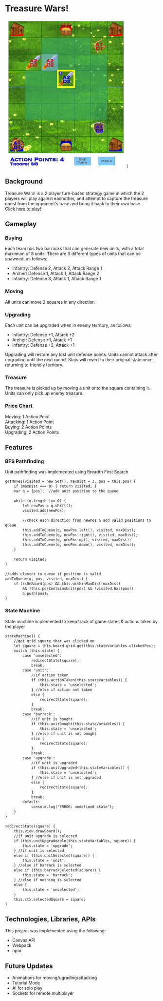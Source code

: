 # Treasure Wars!
<img src="./game_shot.png" width="400"></img>\
## Background
Treasure Wars! is a 2 player turn-based strategy game in which the 2 players will play against eachother, and attempt to capture the treasure chest from the opponent's base and bring it back to their own base.\
[Click here to play!](https://jasminekobata.github.io/Javascript-Project/)

## Gameplay
### Buying
Each team has two barracks that can generate new units, with a total maximum of 8 units.
There are 3 different types of units that can be spawned, as follows:

- Infantry:	Defense 2, Attack 2, Attack Range 1
- Archer:	Defense 1, Attack 1, Attack Range 2
- Infantry:	Defense 3, Attack 1, Attack Range 1

### Moving
All units can move 2 squares in any direction

### Upgrading
Each unit can be upgraded when in enemy territory, as follows:

- Infantry:	Defense +1, Attack +2
- Archer:	Defense +1, Attack +1
- Infantry:	Defense +2, Attack +1

Upgrading will restore any lost unit defense points. Units cannot attack after upgrading until the next round. Stats will revert to their original state once returning to friendly territory.

### Treasure
The treasure is picked up by moving a unit onto the square containing it. Units can only pick up enemy treasure.

### Price Chart
Moving:		1 Action Point\
Attacking:	1 Action Point\
Buying:		2 Action Points\
Upgrading:	2 Action Points

## Features
### BFS Pathfinding
Unit pathfinding was implemented using Breadth First Search
```
getMoves(visited = new Set(), maxDist = 2, pos = this.pos) {
    if (maxDist === 0) { return visited; }
    var q = [pos];  //add unit position to the queue

    while (q.length !== 0) {
        let newPos = q.shift();
        visited.add(newPos);

        //check each direction from newPos & add valid positions to queue
        this.addToQueue(q, newPos.left(), visited, maxDist);
        this.addToQueue(q, newPos.right(), visited, maxDist);
        this.addToQueue(q, newPos.up(), visited, maxDist);
        this.addToQueue(q, newPos.down(), visited, maxDist);
    }

    return visited;
}

//adds element to queue if position is valid
addToQueue(q, pos, visited, maxDist) {
    if (isOnBoard(pos) && this.withinMaxDist(maxDist)
        && !this.posContainsUnit(pos) && !visited.has(pos))
        q.push(pos);
}
```

### State Machine
State machine implemented to keep track of game states & actions taken by the player
```
stateMachine() {
    //get grid square that was clicked on
    let square = this.board.grid.get(this.stateVariables.clickedPos);
    switch (this.state) {
        case 'unselected':
            redirectState(square);
            break;
        case 'unit':
            //if action taken
            if (this.actionTaken(this.stateVariables)) {
                this.state = 'unselected';
            } //else if action not taken
            else {
                redirectState(square);
            }
            break;
        case 'barrack':
            //if unit is bought
            if (this.unitBought(this.stateVariables)) {
                this.state = 'unselected';
            } //else if unit is not bought
            else {
                redirectState(square);
            }
            break;
        case 'upgrade':
            //if unit is upgraded
            if (this.unitUpgraded(this.stateVariables)) {
                this.state = 'unselected';
            } //else if unit is not upgraded
            else {
                redirectState(square);
            }
            break;
        default:
            console.log("ERROR: undefined state");
    }
}

redirectState(square) {
    this.view.drawBoard();
    //if unit upgrade is selected
    if (this.unitUpgradeable(this.stateVariables, square)) {
        this.state = 'upgrade';
    } //if unit is selected
    else if (this.unitSelected(square)) {
        this.state = 'unit';
    } //else if barrack is selected
    else if (this.barrackSelected(square)) {
        this.state = 'barrack';
    } //else if nothing is selected
    else {
        this.state = 'unselected';
    }
    this.ctx.selectedSquare = square;
}
```


## Technologies, Libraries, APIs
This project was implemented using the following:

- Canvas API
- Webpack
- npm

## Future Updates
- Animations for moving/ugrading/attacking
- Tutorial Mode
- AI for solo play
- Sockets for remote multiplayer
